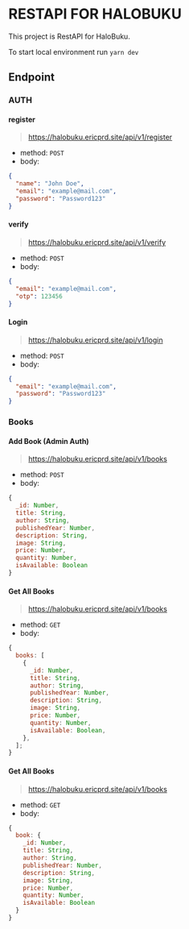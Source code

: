 # RESTAPI FOR HALOBUKU

This project is RestAPI for HaloBuku.

To start local environment run `yarn dev`

## Endpoint

### AUTH

#### register

> https://halobuku.ericprd.site/api/v1/register

- method: `POST`
- body:

```json
{
  "name": "John Doe",
  "email": "example@mail.com",
  "password": "Password123"
}
```

#### verify

> https://halobuku.ericprd.site/api/v1/verify

- method: `POST`
- body:

```json
{
  "email": "example@mail.com",
  "otp": 123456
}
```

#### Login

> https://halobuku.ericprd.site/api/v1/login

- method: `POST`
- body:

```json
{
  "email": "example@mail.com",
  "password": "Password123"
}
```

### Books

#### Add Book (Admin Auth)

> https://halobuku.ericprd.site/api/v1/books

- method: `POST`
- body:

```js
{
  _id: Number,
  title: String,
  author: String,
  publishedYear: Number,
  description: String,
  image: String,
  price: Number,
  quantity: Number,
  isAvailable: Boolean
}
```

#### Get All Books

> https://halobuku.ericprd.site/api/v1/books

- method: `GET`
- body:

```js
{
  books: [
    {
      _id: Number,
      title: String,
      author: String,
      publishedYear: Number,
      description: String,
      image: String,
      price: Number,
      quantity: Number,
      isAvailable: Boolean,
    },
  ];
}
```

#### Get All Books

> https://halobuku.ericprd.site/api/v1/books

- method: `GET`
- body:

```js
{
  book: {
    _id: Number,
    title: String,
    author: String,
    publishedYear: Number,
    description: String,
    image: String,
    price: Number,
    quantity: Number,
    isAvailable: Boolean
  }
}

```
